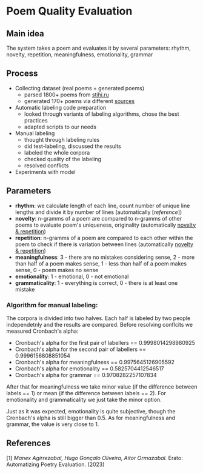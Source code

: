 # Poem Quality Evaluation
## Main idea
The system takes a poem and evaluates it by several parameters: rhythm, novelty, repetition, meaningfulness, emotionality, grammar

## Process
+ Collecting dataset (real poems + generated poems)
  + parsed 1800+ poems from [stihi.ru](https://stihi.ru/)
  + generated 170+ poems via different [sources](https://github.com/polinadumbledore/poem_quality_evaluation/blob/main/poems_generation/generation_sources.txt)
+ Automatic labeling code preparation
  + looked through variants of labeling algorithms, chose the best practices
  + adapted scripts to our needs
+ Manual labeling
  + thought through labeling rules
  + did test-labeling, discussed the results
  + labeled the whole corpora
  + checked quality of the labeling
  + resolved conflicts
+ Experiments with model

## Parameters
+ **rhythm**: we calculate length of each line, count number of unique line lengths and divide it by number of lines (automatically [*reference*])
+ **novelty**: n-gramms of a poem are compared to n-gramms of other poems to evaluate poem's uniqueness, originality (automatically [novelty & repetition](https://github.com/polinadumbledore/poem_quality_evaluation/blob/main/novelty_and_repetition.ipynb))
+ **repetition**: n-gramms of a poem are compared to each other within the poem to check if there is variation between lines (automatically [novelty & repetition](https://github.com/polinadumbledore/poem_quality_evaluation/blob/main/novelty_and_repetition.ipynb))
+ **meaningfulness**: 3 - there are no mistakes considering sense, 2 - more than half of a poem makes sense, 1 - less than half of a poem makes sense, 0 - poem makes no sense
+ **emotionality**: 1 - emotional, 0 - not emotional
+ **grammaticality**: 1 - everything is correct, 0 - there is at least one mistake
### Algorithm for manual labeling:
The corpora is divided into two halves. Each half is labeled by two people independetnly and the results are compared. Before resolving conflcits we measured Cronbach's alpha:
- Cronbach's alpha for the first pair of labellers == 0.9998014298980925
- Cronbach's alpha for the second pair of labellers == 0.9996156808851054
- Cronbach's alpha for meaningfulness == 0.9975645126905592
- Cronbach's alpha for emotionality == 0.5825704412546517
- Cronbach's alpha for grammar == 0.9708282257107834

After that for meaningfulness we take minor value (if the difference between labels == 1) or mean (if the difference between labels == 2). For emotionality and grammaticality we just take the minor option.

Just as it was expected, emotionality is quite subjective, though the Cronbach's alpha is still bigger than 0.5. As for meaningfulness and grammar, the value is very close to 1. 

## References
[1] *Manex Agirrezabal, Hugo Gonçalo Oliveira, Aitor Ormazabal.* Erato: Automatizing Poetry Evaluation. (2023)
